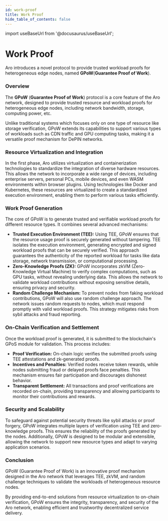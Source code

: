 ```yaml
---
id: work-proof
title: Work Proof
hide_table_of_contents: false
---
```

import useBaseUrl from '@docusaurus/useBaseUrl';

# Work Proof

Aro introduces a novel protocol to provide trusted workload proofs for heterogeneous edge nodes, named **GPoW**(**Guarantee Proof of Work**).

### Overview

The **GPoW** (**Guarantee Proof of Work**) protocol is a core feature of the Aro network, designed to provide trusted resource and workload proofs for heterogeneous edge nodes, including network bandwidth, storage, computing power, etc.&#x20;

Unlike traditional systems which focuses only on one type of resource like storage verification, GPoW extends its capabilities to support various types of workloads such as CDN traffic and GPU computing tasks, making it a versatile proof mechanism for DePIN networks.

### Resource Virtualization and Integration

In the first phase, Aro utilizes virtualization and containerization technologies to standardize the integration of diverse hardware resources. This allows the network to incorporate a wide range of devices, including enterprise servers, personal PCs, mobile devices, and even WASM environments within browser plugins. Using technologies like Docker and Kubernetes, these resources are virtualized to create a standardized execution environment, enabling them to perform various tasks efficiently.

### Work Proof Generation

The core of GPoW is to generate trusted and verifiable workload proofs for different resource types. It combines several advanced mechanisms:

* **Trusted Execution Environment (TEE):** Using TEE, GPoW ensures that the resource usage proof is securely generated without tampering. TEE isolates the execution environment, generating encrypted and signed workload proofs that can be securely verified. This approach guarantees the authenticity of the reported workload for tasks like data storage, network transmission, or computational processing.
* **Zero-Knowledge Proofs (ZK):** GPoW incorporates zkVM (Zero-Knowledge Virtual Machine) to verify complex computations, such as GPU tasks, without revealing underlying data. This allows the network to validate workload contributions without exposing sensitive details, ensuring privacy and security.
* **Random Challenge Mechanism:** To prevent nodes from faking workload contributions, GPoW will also use random challenge approach. The network issues random requests to nodes, which must respond promptly with valid workload proofs. This strategy mitigates risks from sybil attacks and fraud reporting.

### On-Chain Verification and Settlement

Once the workload proof is generated, it is submitted to the blockchain's GPoS module for validation. This process includes:

* **Proof Verification:** On-chain logic verifies the submitted proofs using TEE attestations and zk-generated proofs.
* **Incentives and Penalties:** Verified nodes receive token rewards, while nodes submitting fraud or delayed proofs face penalties. This mechanism ensures fair participation and discourages dishonest behavior.
* **Transparent Settlement:** All transactions and proof verifications are recorded on-chain, providing transparency and allowing participants to monitor their contributions and rewards.

### Security and Scalability

To safeguard against potential security threats like sybil attacks or proof forgery, GPoW integrates multiple layers of verification using TEE and zero-knowledge proofs. This ensures the reliability of the proofs generated by the nodes. Additionally, GPoW is designed to be modular and extensible, allowing the network to support new resource types and adapt to varying application scenarios.

### Conclusion

GPoW (Guarantee Proof of Work) is an innovative proof mechanism designed in the Aro network that leverages TEE, zkVM, and random challenge techniques to validate the workloads of heterogeneous resource nodes.&#x20;

By providing end-to-end solutions from resource virtualization to on-chain verification, GPoW ensures the integrity, transparency, and security of the Aro network, enabling efficient and trustworthy decentralized service delivery.